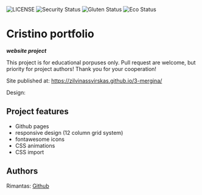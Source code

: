 ![LICENSE](https://img.shields.io/badge/license-MIT-blue.svg?style=flat-square)
![Security Status](https://img.shields.io/security-headers?label=Security&url=https%3A%2F%2Fgithub.com&style=flat-square)
![Gluten Status](https://img.shields.io/badge/Gluten-Free-green.svg)
![Eco Status](https://img.shields.io/badge/ECO-Friendly-green.svg)

# Cristino portfolio

_**website project**_

This project is for educational porpuses only. Pull request are welcome, but priority for project authors! Thank you for your cooperation!

Site published at: https://zilvinassvirskas.github.io/3-mergina/

Design: 

## Project features

-   Github pages
-   responsive design (12 column grid system)
-   fontawesome icons
-   CSS animations
-   CSS import

## Authors

Rimantas: [Github](https://github.com/belauzas)